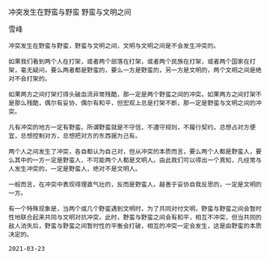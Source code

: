 冲突发生在野蛮与野蛮 野蛮与文明之间

雪峰


    冲突发生在野蛮与野蛮，野蛮与文明之间，文明与文明之间是不会发生冲突的。

    如果我们看到两个人在打架，或者两个部落在打架，或者两个民族在打架，或者两个国家在打架，毫无疑问，要么两者都是野蛮的，要么一方是野蛮的，另一方是文明的，两个文明之间是绝对不会打架的。

    如果两方之间打架打得头破血流异常残酷，那一定是两个野蛮之间的冲突。如果两方之间打架不是那么残酷，偶尔有妥协，偶尔有和平，但宏观上总是打架不断，那一定是野蛮与文明之间的冲突。

    凡有冲突的地方一定有野蛮。所谓野蛮就是不守信，不遵守规则，不履行契约，总想占对方便宜，总想控制对方，总想把对方的东西据为己有。

    两个人之间发生了冲突，各自都认为自己对，但从冲突的本质而言，要么两个人都是野蛮人，要么其中的一方一定是野蛮人，不可能两个人都是文明人。由此我们可以得出一个真知，凡经常与人发生冲突的，一定是野蛮人，绝对不是文明人。

    一般而言，在冲突中表现得理直气壮的，反而是野蛮人。越善于妥协自我反思的，一定是文明的一方。

    有一个特殊现象是，当两个或几个野蛮遇到文明时，为了共同对付文明，野蛮与野蛮之间会暂时性地联合起来共同与文明对抗冲突，此时，野蛮与野蛮之间会有和平，相互不冲突，但当共同的敌人消失后，野蛮与野蛮之间暂时性的平衡会打破，相互的冲突一定会发生，这是由野蛮的本质决定的。

    2021-03-23



